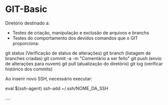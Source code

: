 # GIT-Basic
Diretório destinado a:
- Testes de criação, manipulação e exclusão de arquivos e branchs
- Testes do comportamento dos devidos comandos que o GIT proporciona:

git status (Verificação de status de alterações)
git branch (listagem de branches criadas)
git commit -a -m "Comentário a ser feito"
git push (envio de alterações para nuvem)
git pull (atualização do diretório)
git log (verificar histórico dos commits)

Ao inserir novo SSH, necessário executar:

eval $(ssh-agent)
ssh-add ~/.ssh/NOME_DA_SSH

....
